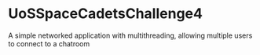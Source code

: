 # UoSSpaceCadetsChallenge4
A simple networked application with multithreading, allowing multiple users to connect to a chatroom
